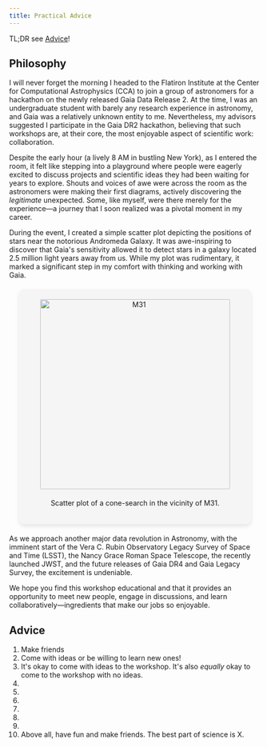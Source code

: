 ```yaml
---
title: Practical Advice
---
```


<style>
  .team-member {
    border-radius: 10px;
    box-shadow: 0 4px 8px rgba(0, 0, 0, 0.1);
    margin: 20px;
    padding: 20px;
    text-align: center;
    background-color: #f5f5f5;
  }

  .team-member img {
    border-radius: 2px; /* Maintain rounded corners */
    width: 380px;
    height: 380px; /* Set a fixed height to make images square */
    object-fit: cover; /* Maintain aspect ratio and cover the square */
    margin-bottom: 5px;
  }
</style>

TL;DR see [Advice](#advice)! 

## Philosophy

I will never forget the morning I headed to the Flatiron Institute at the Center for Computational Astrophysics (CCA) to join a group of astronomers for a hackathon on the newly released Gaia Data Release 2. At the time, I was an undergraduate student with barely any research experience in astronomy, and Gaia was a relatively unknown entity to me. Nevertheless, my advisors suggested I participate in the Gaia DR2 hackathon, believing that such workshops are, at their core, the most enjoyable aspect of scientific work: collaboration.

Despite the early hour (a lively 8 AM in bustling New York), as I entered the room, it felt like stepping into a playground where people were eagerly excited to discuss projects and scientific ideas they had been waiting for years to explore. Shouts and voices of awe were across the room as the astronomers were making their first diagrams, actively discovering the *legitimate* unexpected. Some, like myself, were there merely for the experience—a journey that I soon realized was a pivotal moment in my career.

During the event, I created a simple scatter plot depicting the positions of stars near the notorious Andromeda Galaxy. It was awe-inspiring to discover that Gaia's sensitivity allowed it to detect stars in a galaxy located 2.5 million light years away from us. While my plot was rudimentary, it marked a significant step in my comfort with thinking and working with Gaia.

<div class="team-member">
    <img src="https://pbs.twimg.com/media/Dboi6e9XUAEvAS4?format=jpg&name=large" alt="M31">
    <p class="blurb">Scatter plot of a cone-search in the vicinity of M31.</p>
</div>

As we approach another major data revolution in Astronomy, with the imminent start of the Vera C. Rubin Observatory Legacy Survey of Space and Time (LSST), the Nancy Grace Roman Space Telescope, the recently launched JWST, and the future releases of Gaia DR4 and Gaia Legacy Survey, the excitement is undeniable. 

We hope you find this workshop educational and that it provides an opportunity to meet new people, engage in discussions, and learn collaboratively—ingredients that make our jobs so enjoyable.

## Advice
1. Make friends
2. Come with ideas or be willing to learn new ones! 
3. It's okay to come with ideas to the workshop. It's also *equally* okay to come to the workshop with no ideas. 
4. 
5. 
6. 
7. 
8. 
9. 
10. Above all, have fun and make friends. The best part of science is X. 